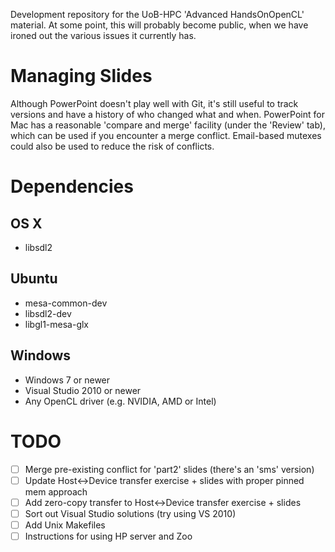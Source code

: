 Development repository for the UoB-HPC 'Advanced HandsOnOpenCL'
material. At some point, this will probably become public, when we
have ironed out the various issues it currently has.


Managing Slides
===============
Although PowerPoint doesn't play well with Git, it's still useful to
track versions and have a history of who changed what and
when. PowerPoint for Mac has a reasonable 'compare and merge' facility
(under the 'Review' tab), which can be used if you encounter a merge
conflict. Email-based mutexes could also be used to reduce the risk of
conflicts.


Dependencies
============

OS X
----
- libsdl2

Ubuntu
------
- mesa-common-dev
- libsdl2-dev
- libgl1-mesa-glx

Windows
-------
- Windows 7 or newer
- Visual Studio 2010 or newer
- Any OpenCL driver (e.g. NVIDIA, AMD or Intel)


TODO
====
- [ ] Merge pre-existing conflict for 'part2' slides (there's an 'sms' version)
- [ ] Update Host<->Device transfer exercise + slides with proper pinned mem approach
- [ ] Add zero-copy transfer to Host<->Device transfer exercise + slides
- [ ] Sort out Visual Studio solutions (try using VS 2010)
- [ ] Add Unix Makefiles
- [ ] Instructions for using HP server and Zoo
